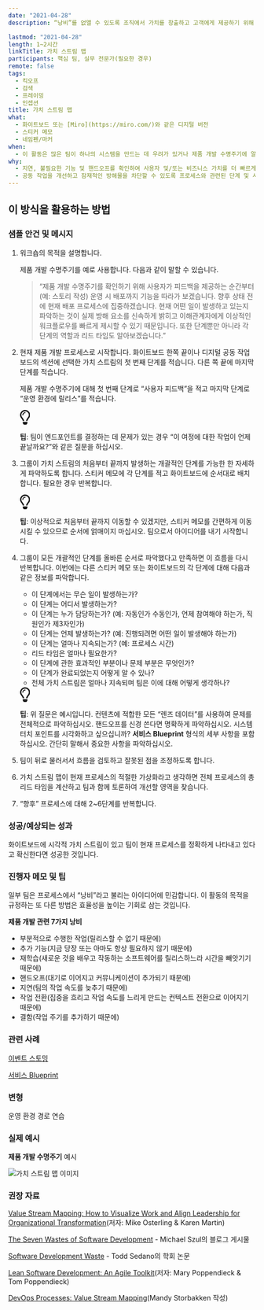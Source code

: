 ```yaml
---
date: "2021-04-28"
description: “낭비”를 없앨 수 있도록 조직에서 가치를 창출하고 고객에게 제공하기 위해 진행할 단계를 시각화합니다. 일반적인 사용 사례는 운영 및 제품 개발 수명주기에 이르는 길입니다.

lastmod: "2021-04-28"
length: 1~2시간
linkTitle: 가치 스트림 맵
participants: 핵심 팀, 실무 전문가(필요한 경우)
remote: false
tags:
  - 킥오프
  - 검색
  - 프레이밍
  - 인셉션
title: 가치 스트림 맵
what:
  - 화이트보드 또는 [Miro](https://miro.com/)와 같은 디지털 버전
  - 스티커 메모
  - 네임펜/마커
when:
  - 이 활동은 많은 팀이 하나의 시스템을 만드는 데 우려가 있거나 제품 개발 수명주기에 알려진 문제가 있는 경우 킥오프 초기에 수행할 수 있습니다. 또는 기술 검색, 프레이밍의 일부로 수행하거나 팀이 비효율적인 프로세스로 교착 상태에 빠진 경우 언제든지 수행할 수 있습니다.
why:
  - 지연, 불필요한 기능 및 핸드오프를 확인하여 사용자 및/또는 비즈니스 가치를 더 빠르게 및/또는 더 자주 제공할 수 있는 방법을 파악하기 위해서입니다.
  - 공동 작업을 개선하고 잠재적인 방해물을 차단할 수 있도록 프로세스와 관련된 단계 및 사람들을 파악하기 위해서입니다.
---
```


<h2 id="how-to-use-this-method">이 방식을 활용하는
방법</h2>

<div class="bg-gray-dark p-lg-5 p-3 mb-4"><div
class="col-lg-9"><h3
id="sample-agenda--prompts">샘플 안건 및 메시지</h3>

<ol>

<li>

<p>워크숍의 목적을 설명합니다.</p>

<p>제품 개발 수명주기를 예로 사용합니다. 다음과 같이 말할 수 있습니다.</p>

<blockquote>

<p>“제품 개발 수명주기를 확인하기 위해 사용자가 피드백을 제공하는 순간부터(예: 스토리 작성) 운영 시 배포까지
기능을 따라가 보겠습니다. 향후 상태 전에 현재 배포 프로세스에 집중하겠습니다. 현재 어떤 일이 발생하고 있는지 파악하는 것이
실제 방해 요소를 신속하게 밝히고 이해관계자에게 이상적인 워크플로우를 빠르게 제시할 수 있기 때문입니다. 또한 단계뿐만 아니라
각 단계의 역할과 리드 타임도 알아보겠습니다.”</p>

</blockquote>

</li>

<li>

<p>현재 제품 개발 프로세스로 시작합니다. 화이트보드 한쪽 끝이나 디지털 공동 작업 보드의 섹션에 선택한 가치
스트림의 첫 번째 단계를 적습니다. 다른 쪽 끝에 마지막 단계를 적습니다.</p>

<p>제품 개발 수명주기에 대해 첫 번째 단계로 “사용자 피드백”을 적고 마지막 단계로 “운영 환경에 릴리스”를
적습니다.</p>

<div class="callout td-box--gray-darkest p-3 my-5
border-bottom border-right border-left border-top row"><div
class="col-1 row align-items-center
justify-content-center"><svg height="30"
aria-hidden="true" focusable="false"
data-prefix="far" data-icon="lightbulb"
role="img" xmlns="http://www.w3.org/2000/svg"
viewBox="0 0 352 512" class="svg-inline--fa
fa-lightbulb"><path fill="currentColor"
d="M176 80c-52.94 0-96 43.06-96 96 0 8.84 7.16 16 16 16s16-7.16
16-16c0-35.3 28.72-64 64-64 8.84 0 16-7.16 16-16s-7.16-16-16-16zM96.06
459.17c0 3.15.93 6.22 2.68 8.84l24.51 36.84c2.97 4.46 7.97 7.14 13.32
7.14h78.85c5.36 0 10.36-2.68 13.32-7.14l24.51-36.84c1.74-2.62 2.67-5.7
2.68-8.84l.05-43.18H96.02l.04 43.18zM176 0C73.72 0 0 82.97 0 176c0
44.37 16.45 84.85 43.56 115.78 16.64 18.99 42.74 58.8 52.42
92.16v.06h48v-.12c-.01-4.77-.72-9.51-2.15-14.07-5.59-17.81-22.82-64.77-62.17-109.67-20.54-23.43-31.52-53.15-31.61-84.14-.2-73.64
59.67-128 127.95-128 70.58 0 128 57.42 128 128 0 30.97-11.24
60.85-31.65 84.14-39.11 44.61-56.42 91.47-62.1 109.46a47.507 47.507 0
0 0-2.22 14.3v.1h48v-.05c9.68-33.37 35.78-73.18 52.42-92.16C335.55
260.85 352 220.37 352 176 352 78.8 273.2 0 176 0z"
class=""></path></svg></div><div
class="col-11"><p><strong>팁</strong>:
팀이 엔드포인트를 결정하는 데 문제가 있는 경우 “이 여정에 대한 작업이 언제 끝날까요?”와 같은 질문을
하십시오.</p></div></div>

</li>

<li>

<p>그룹이 가치 스트림의 처음부터 끝까지 발생하는 개괄적인 단계를 가능한 한 자세하게 파악하도록 합니다. 스티커
메모에 각 단계를 적고 화이트보드에 순서대로 배치합니다. 필요한 경우 반복합니다.</p>

<div class="callout td-box--gray-darkest p-3 my-5
border-bottom border-right border-left border-top row"><div
class="col-1 row align-items-center
justify-content-center"><svg height="30"
aria-hidden="true" focusable="false"
data-prefix="far" data-icon="lightbulb"
role="img" xmlns="http://www.w3.org/2000/svg"
viewBox="0 0 352 512" class="svg-inline--fa
fa-lightbulb"><path fill="currentColor"
d="M176 80c-52.94 0-96 43.06-96 96 0 8.84 7.16 16 16 16s16-7.16
16-16c0-35.3 28.72-64 64-64 8.84 0 16-7.16 16-16s-7.16-16-16-16zM96.06
459.17c0 3.15.93 6.22 2.68 8.84l24.51 36.84c2.97 4.46 7.97 7.14 13.32
7.14h78.85c5.36 0 10.36-2.68 13.32-7.14l24.51-36.84c1.74-2.62 2.67-5.7
2.68-8.84l.05-43.18H96.02l.04 43.18zM176 0C73.72 0 0 82.97 0 176c0
44.37 16.45 84.85 43.56 115.78 16.64 18.99 42.74 58.8 52.42
92.16v.06h48v-.12c-.01-4.77-.72-9.51-2.15-14.07-5.59-17.81-22.82-64.77-62.17-109.67-20.54-23.43-31.52-53.15-31.61-84.14-.2-73.64
59.67-128 127.95-128 70.58 0 128 57.42 128 128 0 30.97-11.24
60.85-31.65 84.14-39.11 44.61-56.42 91.47-62.1 109.46a47.507 47.507 0
0 0-2.22 14.3v.1h48v-.05c9.68-33.37 35.78-73.18 52.42-92.16C335.55
260.85 352 220.37 352 176 352 78.8 273.2 0 176 0z"
class=""></path></svg></div><div
class="col-11"><p><strong>팁</strong>:
이상적으로 처음부터 끝까지 이동할 수 있겠지만, 스티커 메모를 간편하게 이동시킬 수 있으므로 순서에 얽매이지 마십시오.
팀으로서 아이디어를 내기 시작합니다.</p></div></div>

</li>

<li>

<p>그룹이 모든 개괄적인 단계를 올바른 순서로 파악했다고 만족하면 이 흐름을 다시 반복합니다. 이번에는 다른
스티커 메모 또는 화이트보드의 각 단계에 대해 다음과 같은 정보를 파악합니다.</p>

<ul>

<li>이 단계에서는 무슨 일이 발생하는가?</li>

<li>이 단계는 어디서 발생하는가?</li>

<li>이 단계는 누가 담당하는가? (예: 자동인가 수동인가, 언제 참여해야 하는가, 직원인가
제3자인가)</li>

<li>이 단계는 언제 발생하는가? (예: 진행되려면 어떤 일이 발생해야 하는가)</li>

<li>이 단계는 얼마나 지속되는가? (예: 프로세스 시간)</li>

<li>리드 타임은 얼마나 필요한가?</li>

<li>이 단계에 관한 효과적인 부분이나 문제 부분은 무엇인가?</li>

<li>이 단계가 완료되었는지 어떻게 알 수 있나?</li>

<li>전체 가치 스트림은 얼마나 지속되며 팀은 이에 대해 어떻게 생각하나?</li>

</ul>

<div class="callout td-box--gray-darkest p-3 my-5
border-bottom border-right border-left border-top row"><div
class="col-1 row align-items-center
justify-content-center"><svg height="30"
aria-hidden="true" focusable="false"
data-prefix="far" data-icon="lightbulb"
role="img" xmlns="http://www.w3.org/2000/svg"
viewBox="0 0 352 512" class="svg-inline--fa
fa-lightbulb"><path fill="currentColor"
d="M176 80c-52.94 0-96 43.06-96 96 0 8.84 7.16 16 16 16s16-7.16
16-16c0-35.3 28.72-64 64-64 8.84 0 16-7.16 16-16s-7.16-16-16-16zM96.06
459.17c0 3.15.93 6.22 2.68 8.84l24.51 36.84c2.97 4.46 7.97 7.14 13.32
7.14h78.85c5.36 0 10.36-2.68 13.32-7.14l24.51-36.84c1.74-2.62 2.67-5.7
2.68-8.84l.05-43.18H96.02l.04 43.18zM176 0C73.72 0 0 82.97 0 176c0
44.37 16.45 84.85 43.56 115.78 16.64 18.99 42.74 58.8 52.42
92.16v.06h48v-.12c-.01-4.77-.72-9.51-2.15-14.07-5.59-17.81-22.82-64.77-62.17-109.67-20.54-23.43-31.52-53.15-31.61-84.14-.2-73.64
59.67-128 127.95-128 70.58 0 128 57.42 128 128 0 30.97-11.24
60.85-31.65 84.14-39.11 44.61-56.42 91.47-62.1 109.46a47.507 47.507 0
0 0-2.22 14.3v.1h48v-.05c9.68-33.37 35.78-73.18 52.42-92.16C335.55
260.85 352 220.37 352 176 352 78.8 273.2 0 176 0z"
class=""></path></svg></div><div
class="col-11"><p><strong>팁</strong>: 위
질문은 예시입니다. 컨텐츠에 적합한 모든 “렌즈 데이터”를 사용하여 문제를 전체적으로 파악하십시오. 핸드오프를 신경 쓴다면
명확하게 파악하십시오. 시스템 터치 포인트를 시각화하고 싶으십니까? <strong>서비스
Blueprint</strong> 형식의 세부 사항을 포함하십시오. 간단히 말해서 중요한 사항을
파악하십시오.</p></div></div>

</li>

<li>

<p>팀이 뒤로 물러서서 흐름을 검토하고 잘못된 점을 조정하도록 합니다.</p>

</li>

<li>

<p>가치 스트림 맵이 현재 프로세스의 적절한 가상화라고 생각하면 전체 프로세스의 총 리드 타임을 계산하고 팀과
함께 토론하여 개선할 영역을 찾습니다.</p>

</li>

<li>

<p>“향후” 프로세스에 대해 2~6단계를 반복합니다.</p>

</li>

</ol>

</div></div>

<div class="bg-gray-dark p-lg-5 p-3 mb-4"><div
class="col-lg-9"><h3
id="successexpected-outcomes">성공/예상되는 성과</h3>

<p>화이트보드에 시각적 가치 스트림이 있고 팀이 현재 프로세스를 정확하게 나타내고 있다고 확신한다면 성공한
것입니다.</div></div>

<div class="bg-gray-dark p-lg-5 p-3 mb-4"><div
class="col-lg-9"><h3
id="facilitator-notes--tips">진행자 메모 및 팁</h3>

<p>일부 팀은 프로세스에서 “낭비”라고 불리는 아이디어에 민감합니다. 이 활동의 목적을 규정하는 또 다른 방법은
효율성을 높이는 기회로 삼는 것입니다.</p>

<p><strong>제품 개발 관련 7가지 낭비</strong></p>

<ul>

<li>부분적으로 수행한 작업(릴리스할 수 없기 때문에)</li>

<li>추가 기능(지금 당장 또는 아마도 항상 필요하지 않기 때문에)</li>

<li>재학습(새로운 것을 배우고 작동하는 소프트웨어를 릴리스하느라 시간을 빼앗기기 때문에)</li>

<li>핸드오프(대기로 이어지고 커뮤니케이션이 추가되기 때문에)</li>

<li>지연(팀의 작업 속도를 늦추기 때문에)</li>

<li>작업 전환(집중을 흐리고 작업 속도를 느리게 만드는 컨텍스트 전환으로 이어지기 때문에)</li>

<li>결함(작업 주기를 추가하기 때문에)</li>

</ul>

</div></div>

<div class="bg-gray-dark p-lg-5 p-3 mb-4"><div
class="col-lg-9"><h3
id="related-practices">관련 사례</h3>

<p><a
href="/practices/event-storming/">이벤트
스토밍</a></p>

<p><a
href="/practices/service-blueprint/">서비스
Blueprint</a></p>

</div></div>

<div class="bg-gray-dark p-lg-5 p-3 mb-4"><div
class="col-lg-9"><h3
id="variations">변형</h3>

<p>운영 환경 경로 연습</div></div>

<div class="bg-gray-dark p-lg-5 p-3 mb-4"><div
class="col-lg-9"><h3
id="real-world-examples">실제 예시</h3>

<p><strong>제품 개발 수명주기</strong> 예시</p>

<p><img
src="/practices/value-stream-map/images/value-stream-map-3.jpg"
alt="가치 스트림 맵 이미지"  /></p>

</div></div>

<div class="bg-gray-dark p-lg-5 p-3 mb-4"><div
class="col-lg-9"><h3
id="recommended-reading">권장 자료</h3>

<p><a
href="https://www.oreilly.com/library/view/value-stream-mapping/9780071828918/"
target="_blank" rel="nofollow">Value Stream
Mapping: How to Visualize Work and Align Leadership for Organizational
Transformation</a>(저자: Mike Osterling & Karen
Martin)</p>

<p><a
href="https://codepunk.io/the-seven-wastes-of-software-development/"
target="_blank" rel="nofollow">The Seven Wastes
of Software Development</a> - Michael Szul의 블로그 게시물</p>

<p><a
href="https://www.researchgate.net/publication/313360479_Software_Development_Waste"
target="_blank" rel="nofollow">Software
Development Waste</a> - Todd Sedano의 학회 논문</p>

<p><a
href="https://www.amazon.com/Lean-Software-Development-Agile-Toolkit/dp/0321150783"
target="_blank" rel="nofollow">Lean Software
Development: An Agile Toolkit</a>(저자: Mary Poppendieck & Tom
Poppendieck)</p>

<p><a
href="https://cloud.vmware.com/community/2020/12/02/devops-processes-value-stream-mapping/"
target="_blank" rel="nofollow">DevOps
Processes: Value Stream Mapping</a>(Mandy Storbakken
작성)</p>

</div></div>
